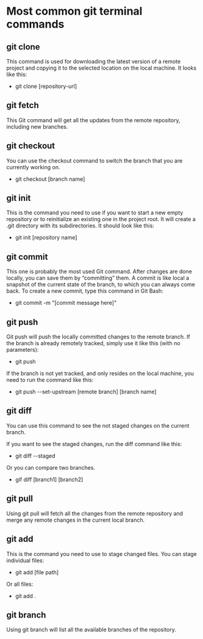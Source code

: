 # Most common git terminal commands

## git clone

This command is used for downloading the latest version of a remote project and
copying it to the selected location on the local machine. It looks like this:

- git clone [repository-url]

## git fetch

This Git command will get all the updates from the remote repository, including
new branches.

## git checkout

You can use the checkout command to switch the branch that you are currently
working on.

- git checkout [branch name]

## git init

This is the command you need to use if you want to start a new empty repository
or to reinitialize an existing one in the project root. It will create a .git
directory with its subdirectories. It should look like this:

- git init [repository name]

## git commit

This one is probably the most used Git command. After changes are done locally,
you can save them by “committing” them. A commit is like local a snapshot of the
current state of the branch, to which you can always come back. To create a new
commit, type this command in Git Bash:

- git commit -m "[commit message here]"

## git push

Git push will push the locally committed changes to the remote branch. If the
branch is already remotely tracked, simply use it like this (with no
parameters):

- git push

If the branch is not yet tracked, and only resides on the local machine, you
need to run the command like this:

- git push --set-upstream [remote branch] [branch name]

## git diff

You can use this command to see the not staged changes on the current branch.

If you want to see the staged changes, run the diff command like this:

- git diff --staged

Or you can compare two branches.

- gif diff [branch1] [branch2]

## git pull

Using git pull will fetch all the changes from the remote repository and merge
any remote changes in the current local branch.

## git add

This is the command you need to use to stage changed files. You can stage
individual files:

- git add [file path]

Or all files:

- git add .

## git branch

Using git branch will list all the available branches of the repository.
